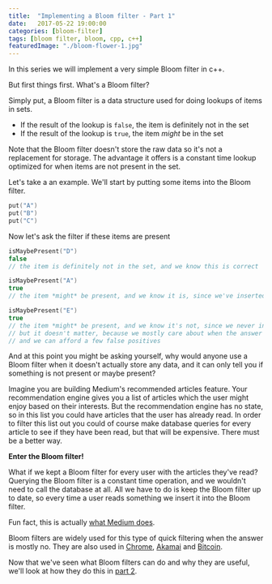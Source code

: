 ```yaml
---
title:  "Implementing a Bloom filter - Part 1"
date:   2017-05-22 19:00:00
categories: [bloom-filter]
tags: [bloom filter, bloom, cpp, c++]
featuredImage: "./bloom-flower-1.jpg"
---
```


In this series we will implement a very simple Bloom filter in c++. 

But first things first. What's a Bloom filter? 

Simply put, a Bloom filter is a data structure used for doing lookups of items in sets. 
* If the result of the lookup is `false`, the item is definitely not in the set
* If the result of the lookup is `true`, the item *might* be in the set

Note that the Bloom filter doesn't store the raw data so it's not a replacement for storage. The advantage it offers is a constant time lookup optimized for when items are not present in the set.

Let's take a an example. We'll start by putting some items into the Bloom filter.

```c++
put("A") 
put("B")
put("C")
```

Now let's ask the filter if these items are present

```c++
isMaybePresent("D") 
false 
// the item is definitely not in the set, and we know this is correct

isMaybePresent("A") 
true
// the item *might* be present, and we know it is, since we've inserted it

isMaybePresent("E") 
true
// the item *might* be present, and we know it's not, since we never inserted it
// but it doesn't matter, because we mostly care about when the answer is false
// and we can afford a few false positives
```

And at this point you might be asking yourself, why would anyone use a Bloom filter when it doesn't actually store any data, and it can only tell you if something is not present or maybe present?

Imagine you are building Medium's recommended articles feature. Your recommendation engine gives you a list of articles which the user might enjoy based on their interests. But the recommendation engine has no state, so in this list you could have articles that the user has already read. In order to filter this list out you could of course make database queries for every article to see if they have been read, but that will be expensive. There must be a better way. 

**Enter the Bloom filter!**   

What if we kept a Bloom filter for every user with the articles they've read? Querying the Bloom filter is a constant time operation, and we wouldn't need to call the database at all. All we have to do is keep the Bloom filter up to date, so every time a user reads something we insert it into the Bloom filter.

Fun fact, this is actually [what Medium does](https://blog.medium.com/what-are-bloom-filters-1ec2a50c68ff#.xlkqtn1vy). 

Bloom filters are widely used for this type of quick filtering when the answer is mostly no. They are also used in [Chrome](http://blog.alexyakunin.com/2010/03/nice-bloom-filter-application.html), [Akamai](https://www.akamai.com/jp/ja/multimedia/documents/technical-publication/algorithmic-nuggets-in-content-delivery-technical-publication.pdf) and [Bitcoin](http://www.newsbtc.com/2016/05/10/developers-introduce-bloom-filters-improve-bitcoin-wallet-security/).

Now that we've seen what Bloom filters can do and why they are useful, we'll look at how they do this in [part 2](/2017/bloom-filter-part-2/).
